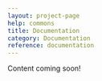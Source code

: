 ```yaml
---
layout: project-page
help: commons
title: Documentation
category: Documentation
reference: documentation
---
```


Content coming soon!
